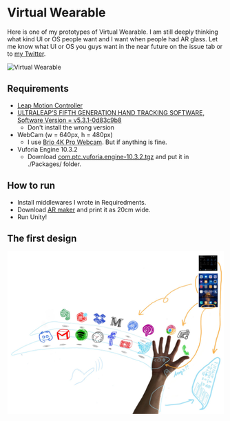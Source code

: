 # Virtual Wearable

Here is one of my prototypes of Virtual Wearable. I am still deeply thinking what kind UI or OS people want and I want when people had AR glass. Let me know what UI or OS you guys want in the near future on the issue tab or to [my Twitter](https://twitter.com/supertask_jp).

![Virtual Wearable](./doc/images/VirtualWearable3.gif)


## Requirements

- [Leap Motion Controller](https://www.ultraleap.com/product/leap-motion-controller/)
- [ULTRALEAP’S FIFTH GENERATION HAND TRACKING SOFTWARE, Software Version = v5.3.1-0d83c9b8](https://developer.leapmotion.com/tracking-software-download)
  - Don't install the wrong version
- WebCam (w = 640px, h = 480px)
  - I use [Brio 4K Pro Webcam](https://www.amazon.co.jp/-/en/960-001105-Brio-4K-Pro-Webcam/dp/B01N5UOYC4). But if anything is fine.
- Vuforia Engine 10.3.2
  - Download [com.ptc.vuforia.engine-10.3.2.tgz](https://drive.google.com/file/d/1j_KIdu9toXJEU4kqO4B1isp6IeAvuRhe/view?usp=sharing) and put it in ./Packages/ folder.

## How to run

- Install middlewares I wrote in Requiredments.
- Download [AR maker](./doc/images/PtcMaker20cm_scaled.jpg) and print it as 20cm wide.
- Run Unity!


## The first design

![Virtual Wearable Plan](./doc/images/VirtualWearablePlan.jpg)


